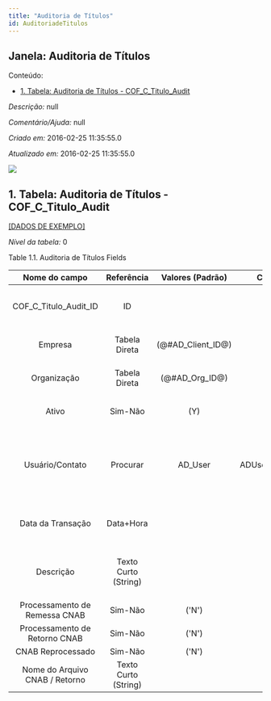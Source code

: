 ```yaml
---
title: "Auditoria de Títulos"
id: AuditoriadeTitulos
---
```

<div id="d15148e1" class="section chapter">

<div class="titlepage">

<div>

<div>

## Janela: Auditoria de Títulos

</div>

</div>

</div>

<div class="toc">

<div class="toc-title">

Conteúdo:

</div>

  - <span class="section">[1. Tabela: Auditoria de Títulos -
    COF\_C\_Titulo\_Audit](#d15148e23)</span>

</div>

<span class="emphasis">*Descrição:* </span> null

<span class="emphasis">*Comentário/Ajuda:* </span>null

<span class="emphasis"> *Criado em:* </span>2016-02-25 11:35:55.0

<span class="emphasis">*Atualizado em:* </span>2016-02-25 11:35:55.0

![](/img/manual/AuditoriadeTitulos.png)

<div id="d15148e23" class="section section">

<div class="titlepage">

<div>

<div>

## 1. Tabela: Auditoria de Títulos - COF\_C\_Titulo\_Audit

</div>

</div>

</div>

[\[DADOS DE EXEMPLO\]](data/COF_C_Titulo_Audit_data)

<span class="emphasis">*Nível da tabela:* </span>0

</div>

<div id="d15148e32" class="table">

<div class="table-title">

Table 1.1. Auditoria de Títulos
Fields

</div>

<div class="table-contents">

|         Nome do campo          |      Referência      |   Valores (Padrão)   |    Chave restritiva     |                Regra de validação                |                           Descrição                           |                                               Comentário/Ajuda                                                |
| :----------------------------: | :------------------: | :------------------: | :---------------------: | :----------------------------------------------: | :-----------------------------------------------------------: | :-----------------------------------------------------------------------------------------------------------: |
|   COF\_C\_Titulo\_Audit\_ID    |          ID          |                      |                         |                                                  |          Primary Key : Auditoria de Título Bancário           |                                  Primary Key : Auditoria de Título Bancário                                   |
|            Empresa             |    Tabela Direta     | (@\#AD\_Client\_ID@) |                         |        AD\_Client.AD\_Client\_ID \< \> 0         |              (semelhante ao primeiro relatório)               |                                              (ver o mesmo acima)                                              |
|          Organização           |    Tabela Direta     |  (@\#AD\_Org\_ID@)   |                         | (AD\_Org.IsSummary='N' OR AD\_Org.AD\_Org\_ID=0) |              (semelhante ao primeiro relatório)               |                                              (ver o mesmo acima)                                              |
|             Ativo              |       Sim-Não        |         (Y)          |                         |                                                  |              (semelhante ao primeiro relatório)               |                                              (ver o mesmo acima)                                              |
|        Usuário/Contato         |       Procurar       |       AD\_User       | ADUser\_COFCTituloAudit |                                                  | User within the system - Internal or Business Partner Contact | The User identifies a unique user in the system. This could be an internal user or a business partner contact |
|       Data da Transação        |      Data+Hora       |                      |                         |                                                  |                       Transaction Date                        |                          The Transaction Date indicates the date of the transaction.                          |
|           Descrição            | Texto Curto (String) |                      |                         |                                                  |           Optional short description of the record            |                                  A description is limited to 255 characters.                                  |
| Processamento de Remessa CNAB  |       Sim-Não        |        ('N')         |                         |                                                  |                                                               |                                                                                                               |
| Processamento de Retorno CNAB  |       Sim-Não        |        ('N')         |                         |                                                  |                                                               |                                                                                                               |
|       CNAB Reprocessado        |       Sim-Não        |        ('N')         |                         |                                                  |                                                               |                                                                                                               |
| Nome do Arquivo CNAB / Retorno | Texto Curto (String) |                      |                         |                                                  |                                                               |                                                                                                               |

</div>

</div>

  

</div>
